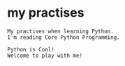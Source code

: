 # my practises

    My practises when learning Python.
    I'm reading Core Python Programming.

    Python is Cool!
    Welcome to play with me!
